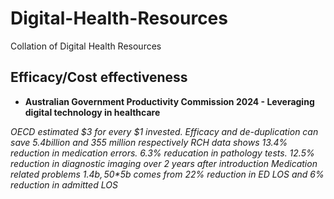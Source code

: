 # Digital-Health-Resources
Collation of Digital Health Resources



## Efficacy/Cost effectiveness
* **Australian Government Productivity Commission 2024 - Leveraging digital technology in healthcare**
  
*OECD estimated $3 for every $1 invested. Efficacy and de-duplication can save 5.4billion and 355 million respectively*
*RCH data shows 13.4% reduction in medication errors. 6.3% reducation in pathology tests. 12.5% reduction in diagnostic imaging over 2 years after introduction*
*Medication related problems $1.4b, 50% preventable.*
*$5b comes from 22% reduction in ED LOS and 6% reduction in admitted LOS*
